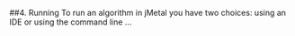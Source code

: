 ##4. Running
To run an algorithm in jMetal you have two choices: using an IDE or using the command line ...
